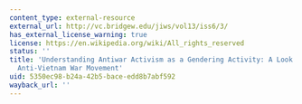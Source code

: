 ```yaml
---
content_type: external-resource
external_url: http://vc.bridgew.edu/jiws/vol13/iss6/3/
has_external_license_warning: true
license: https://en.wikipedia.org/wiki/All_rights_reserved
status: ''
title: 'Understanding Antiwar Activism as a Gendering Activity: A Look at the U.S.''s
  Anti-Vietnam War Movement'
uid: 5350ec98-b24a-42b5-bace-edd8b7abf592
wayback_url: ''
---
```

